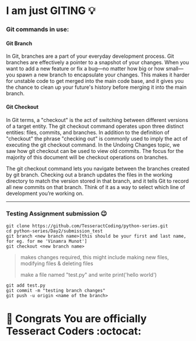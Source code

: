# I am just GITING :bulb:

### Git commands in use:
#### Git Branch

In Git, branches are a part of your everyday development process. Git branches are effectively a pointer to a snapshot of your changes. When you want to add a new feature or fix a bug—no matter how big or how small—you spawn a new branch to encapsulate your changes. This makes it harder for unstable code to get merged into the main code base, and it gives you the chance to clean up your future's history before merging it into the main branch.

#### Git Checkout

In Git terms, a "checkout" is the act of switching between different versions of a target entity. The git checkout command operates upon three distinct entities: files, commits, and branches. In addition to the definition of "checkout" the phrase "checking out" is commonly used to imply the act of executing the git checkout command. In the Undoing Changes topic, we saw how git checkout can be used to view old commits. The focus for the majority of this document will be checkout operations on branches.

The git checkout command lets you navigate between the branches created by git branch. Checking out a branch updates the files in the working directory to match the version stored in that branch, and it tells Git to record all new commits on that branch. Think of it as a way to select which line of development you’re working on.
***

### Testing Assignment submission :wink: 

```console
git clone https://github.com/TesseractCoding/python-series.git
cd python-series/Day2/submission_test
git branch <new branch name>[this should be your first and last name, for eg. for me 'Vinamra Munot']
git checkout <new branch name>
```

> makes changes required, this might include making new files, modifying files & deleting files
>
> make a file named "test.py" and write print('hello world')

```console
git add test.py
git commit -m "testing branch changes"
git push -u origin <name of the branch>
```


# :feet: Congrats You are officially Tesseract Coders :octocat:
